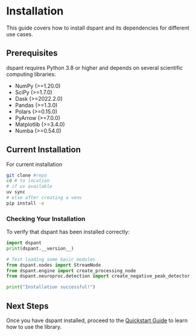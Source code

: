 # Installation

This guide covers how to install dspant and its dependencies for different use cases.

## Prerequisites

dspant requires Python 3.8 or higher and depends on several scientific computing libraries:

- NumPy (>=1.20.0)
- SciPy (>=1.7.0)
- Dask (>=2022.2.0)
- Pandas (>=1.3.0)
- Polars (>=0.15.0)
- PyArrow (>=7.0.0)
- Matplotlib (>=3.4.0)
- Numba (>=0.54.0)

## Current Installation

For current installation 

```bash
git clone #repo
cd # to location
# if uv available
uv sync
# else after creating a venv
pip install -e 
```

### Checking Your Installation

To verify that dspant has been installed correctly:

```python
import dspant
print(dspant.__version__)

# Test loading some basic modules
from dspant.nodes import StreamNode
from dspant.engine import create_processing_node
from dspant.neuroproc.detection import create_negative_peak_detector

print("Installation successful!")
```

## Next Steps

Once you have dspant installed, proceed to the [Quickstart Guide](quickstart.md) to learn how to use the library.
